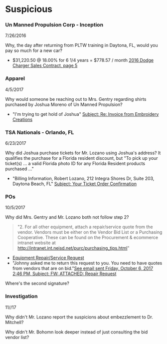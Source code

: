 # Suspicious

### Un Manned Propulsion Corp - Inception
7/26/2016

Why, the day after returning from PLTW training in Daytona, FL, would you pay so much for a new car?
* $31,220.50 @ 18.00% for 6 1/4 years = $778.57 / month [2016 Dodge Charger Sales Contract, page 5](https://oakstreetfalls.github.io/Evidence/Bankruptcy/17-%20180122954740%20Dodge%20Charger%20a%20Finance%20Contract%202016-07-26-hmmm.pdf#page=5)

### Apparel
4/5/2017

Why would someone be reaching out to Mrs. Gentry regarding shirts purchased by Joshua Moreno of Un Manned Propulsion?
* "I'm trying to get hold of Joshua"
[Subject: Re: Invoice from Embroidery Creations](https://oakstreetfalls.github.io/Evidence/Email/UMP/Shirts/messages/20170405-Re_Invoice%20from%20Embroidery%20Creations-3.html) 

### TSA Nationals - Orlando, FL
6/23/2017

Why did Joshua purchase tickets for Mr. Lozano using Joshua's address? It qualifies the purchase for a Florida resident discount, but "To pick up your ticket(s) ... a valid Florida photo ID for any Florida Resident products purchased ..."
* "Billing Information, Robert Lozano, 212 Integra Shores Dr, Suite 203, Daytona Beach, FL" [Subject: Your Ticket Order Confirmation](https://oakstreetfalls.github.io/Evidence/Email/UMP/TSA/messages/Attachments-1/receipt.pdf)

### POs
10/5/2017

Why did Mrs. Gentry and Mr. Lozano both not follow step 2?
>"2.  For all other equipment, attach a repair/service quote from the vendor.  Vendors must be either on the Vendor Bid List or a Purchasing Cooperative.  These can be found on the Procurement & ecommerce intranet website at http://intranet.int.neisd.net/purc/purchasing_tips.html"  

* [Equipment Repair/Service Request](https://oakstreetfalls.github.io/Evidence/Email/UMP/Misdirected%20POs/messages/Attachments-8/Repair%20HP%20Design%20jet%20T1300.pdf)
* "Johnny asked me to return this request to you.  You need to have quotes from vendors that are on bid."[See email sent Friday, October 6, 2017 2:46 PM, Subject: FW: ATTACHED: Repair Request
](https://oakstreetfalls.github.io/Evidence/Email/UMP/Misdirected%20POs/messages/20171013-FW_%20ATTACHED_%20Repair%20Request-10.html)

Where's the second signature?
[]()

### Investigation

11//17

Why didn't Mr. Lozano report the suspicions about embezzlement to Dr. Mitchell? 

Why didn't Mr. Bohomn look deeper instead of just consulting the bid vendor list?
